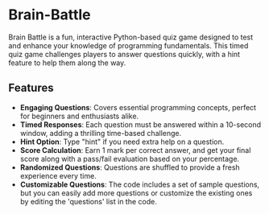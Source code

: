 # Brain-Battle
 Brain Battle is a fun, interactive Python-based quiz game designed to test and enhance your knowledge of programming fundamentals. This timed quiz game challenges players to answer questions quickly, with a hint feature to help them along the way.

## Features

- **Engaging Questions**: Covers essential programming concepts, perfect for beginners and enthusiasts alike.
- **Timed Responses**: Each question must be answered within a 10-second window, adding a thrilling time-based challenge.
- **Hint Option**: Type "hint" if you need extra help on a question.
- **Score Calculation**: Earn 1 mark per correct answer, and get your final score along with a pass/fail evaluation based on your percentage.
- **Randomized Questions**: Questions are shuffled to provide a fresh experience every time.
- **Customizable Questions**: The code includes a set of sample questions, but you can easily add more questions or customize the existing ones by editing the 'questions' list in the code.
